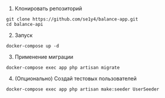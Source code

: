 1. Клонировать репозиторий
```
git clone https://github.com/se1y4/balance-app.git
cd balance-api
```
2. Запуск
```
docker-compose up -d
```
3. Применение миграции
```
docker-compose exec app php artisan migrate
```
4. (Опционально) Создай тестовых пользователей
```
docker-compose exec app php artisan make:seeder UserSeeder
```
